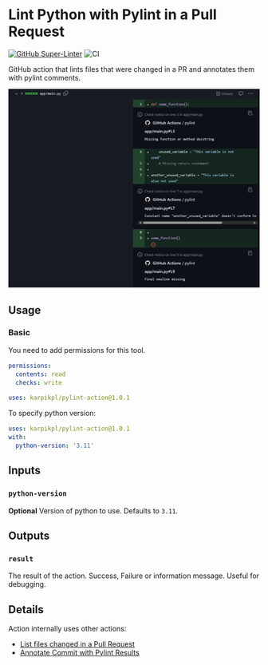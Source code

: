 # Lint Python with Pylint in a Pull Request

[![GitHub Super-Linter](https://github.com/karpikpl/pylint-action/actions/workflows/linter.yml/badge.svg)](https://github.com/super-linter/super-linter)
![CI](https://github.com/karpikpl/pylint-action/actions/workflows/ci.yml/badge.svg)

GitHub action that lints files that were changed in a PR and annotates
them with pylint comments.

![Linting result](img/image.png)

## Usage

### Basic

You need to add permissions for this tool.

```yaml
permissions:
  contents: read
  checks: write
```

```yaml
uses: karpikpl/pylint-action@1.0.1
```

To specify python version:

```yaml
uses: karpikpl/pylint-action@1.0.1
with:
  python-version: '3.11'
```

## Inputs

### `python-version`

**Optional** Version of python to use. Defaults to `3.11`.

## Outputs

### `result`

The result of the action. Success, Failure or information message. Useful for
debugging.

## Details

Action internally uses other actions:

* [List files changed in a Pull Request](https://github.com/marketplace/actions/list-files-changed-in-a-pull-request)
* [Annotate Commit with Pylint Results](https://github.com/marketplace/actions/annotate-commit-with-pylint-results)